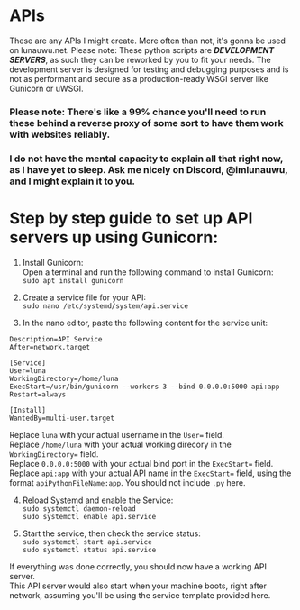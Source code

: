# APIs
These are any APIs I might create. More often than not, it's gonna be used on lunauwu.net.
Please note: These python scripts are ***DEVELOPMENT SERVERS***, as such they can be reworked by you to fit your needs. The development server is designed for testing and debugging purposes and is not as performant and secure as a production-ready WSGI server like Gunicorn or uWSGI.

### Please note: There's like a 99% chance you'll need to run these behind a reverse proxy of some sort to have them work with websites reliably.
### I do not have the mental capacity to explain all that right now, as I have yet to sleep. Ask me nicely on Discord, @imlunauwu, and I might explain it to you.

# Step by step guide to set up API servers up using Gunicorn:

1. Install Gunicorn:\
Open a terminal and run the following command to install Gunicorn:\
```sudo apt install gunicorn```

2. Create a service file for your API:\
```sudo nano /etc/systemd/system/api.service```

3. In the nano editor, paste the following content for the service unit:
```[Unit]
Description=API Service
After=network.target

[Service]
User=luna
WorkingDirectory=/home/luna
ExecStart=/usr/bin/gunicorn --workers 3 --bind 0.0.0.0:5000 api:app
Restart=always

[Install]
WantedBy=multi-user.target
```
Replace `luna` with your actual username in the `User=` field.\
Replace `/home/luna` with your actual working direcory in the `WorkingDirectory=` field.\
Replace `0.0.0.0:5000` with your actual bind port in the `ExecStart=` field.\
Replace `api:app` with your actual API name in the `ExecStart=` field, using the format `apiPythonFileName:app`. You should not include `.py` here.

4. Reload Systemd and enable the Service:\
```sudo systemctl daemon-reload```\
```sudo systemctl enable api.service```

5. Start the service, then check the service status:\
`sudo systemctl start api.service`\
`sudo systemctl status api.service`

If everything was done correctly, you should now have a working API server.\
This API server would also start when your machine boots, right after network, assuming you'll be using the service template provided here.
